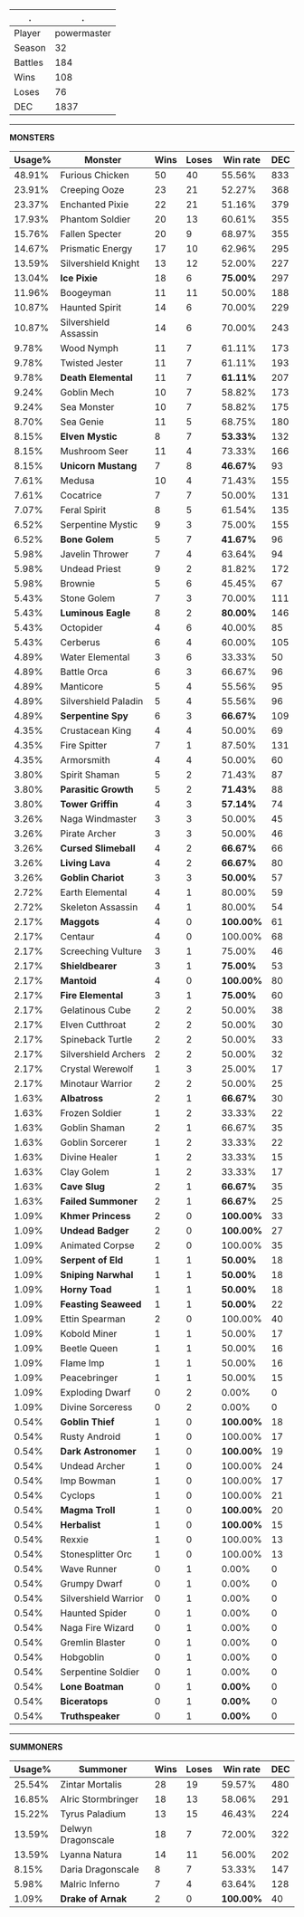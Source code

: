.|.
|-|-
Player|powermaster
Season|32
Battles|184
Wins|108
Loses|76
DEC|1837

---
**MONSTERS**

Usage%|Monster|Wins|Loses|Win rate|DEC|
-|-|-|-|-|-|
48.91%|Furious Chicken|50|40|55.56%|833|
23.91%|Creeping Ooze|23|21|52.27%|368|
23.37%|Enchanted Pixie|22|21|51.16%|379|
17.93%|Phantom Soldier|20|13|60.61%|355|
15.76%|Fallen Specter|20|9|68.97%|355|
14.67%|Prismatic Energy|17|10|62.96%|295|
13.59%|Silvershield Knight|13|12|52.00%|227|
13.04%|**Ice Pixie**|18|6|**75.00%**|297|
11.96%|Boogeyman|11|11|50.00%|188|
10.87%|Haunted Spirit|14|6|70.00%|229|
10.87%|Silvershield Assassin|14|6|70.00%|243|
9.78%|Wood Nymph|11|7|61.11%|173|
9.78%|Twisted Jester|11|7|61.11%|193|
9.78%|**Death Elemental**|11|7|**61.11%**|207|
9.24%|Goblin Mech|10|7|58.82%|173|
9.24%|Sea Monster|10|7|58.82%|175|
8.70%|Sea Genie|11|5|68.75%|180|
8.15%|**Elven Mystic**|8|7|**53.33%**|132|
8.15%|Mushroom Seer|11|4|73.33%|166|
8.15%|**Unicorn Mustang**|7|8|**46.67%**|93|
7.61%|Medusa|10|4|71.43%|155|
7.61%|Cocatrice|7|7|50.00%|131|
7.07%|Feral Spirit|8|5|61.54%|135|
6.52%|Serpentine Mystic|9|3|75.00%|155|
6.52%|**Bone Golem**|5|7|**41.67%**|96|
5.98%|Javelin Thrower|7|4|63.64%|94|
5.98%|Undead Priest|9|2|81.82%|172|
5.98%|Brownie|5|6|45.45%|67|
5.43%|Stone Golem|7|3|70.00%|111|
5.43%|**Luminous Eagle**|8|2|**80.00%**|146|
5.43%|Octopider|4|6|40.00%|85|
5.43%|Cerberus|6|4|60.00%|105|
4.89%|Water Elemental|3|6|33.33%|50|
4.89%|Battle Orca|6|3|66.67%|96|
4.89%|Manticore|5|4|55.56%|95|
4.89%|Silvershield Paladin|5|4|55.56%|96|
4.89%|**Serpentine Spy**|6|3|**66.67%**|109|
4.35%|Crustacean King|4|4|50.00%|69|
4.35%|Fire Spitter|7|1|87.50%|131|
4.35%|Armorsmith|4|4|50.00%|60|
3.80%|Spirit Shaman|5|2|71.43%|87|
3.80%|**Parasitic Growth**|5|2|**71.43%**|88|
3.80%|**Tower Griffin**|4|3|**57.14%**|74|
3.26%|Naga Windmaster|3|3|50.00%|45|
3.26%|Pirate Archer|3|3|50.00%|46|
3.26%|**Cursed Slimeball**|4|2|**66.67%**|66|
3.26%|**Living Lava**|4|2|**66.67%**|80|
3.26%|**Goblin Chariot**|3|3|**50.00%**|57|
2.72%|Earth Elemental|4|1|80.00%|59|
2.72%|Skeleton Assassin|4|1|80.00%|54|
2.17%|**Maggots**|4|0|**100.00%**|61|
2.17%|Centaur|4|0|100.00%|68|
2.17%|Screeching Vulture|3|1|75.00%|46|
2.17%|**Shieldbearer**|3|1|**75.00%**|53|
2.17%|**Mantoid**|4|0|**100.00%**|80|
2.17%|**Fire Elemental**|3|1|**75.00%**|60|
2.17%|Gelatinous Cube|2|2|50.00%|38|
2.17%|Elven Cutthroat|2|2|50.00%|30|
2.17%|Spineback Turtle|2|2|50.00%|33|
2.17%|Silvershield Archers|2|2|50.00%|32|
2.17%|Crystal Werewolf|1|3|25.00%|17|
2.17%|Minotaur Warrior|2|2|50.00%|25|
1.63%|**Albatross**|2|1|**66.67%**|30|
1.63%|Frozen Soldier|1|2|33.33%|22|
1.63%|Goblin Shaman|2|1|66.67%|35|
1.63%|Goblin Sorcerer|1|2|33.33%|22|
1.63%|Divine Healer|1|2|33.33%|15|
1.63%|Clay Golem|1|2|33.33%|17|
1.63%|**Cave Slug**|2|1|**66.67%**|35|
1.63%|**Failed Summoner**|2|1|**66.67%**|25|
1.09%|**Khmer Princess**|2|0|**100.00%**|33|
1.09%|**Undead Badger**|2|0|**100.00%**|27|
1.09%|Animated Corpse|2|0|100.00%|35|
1.09%|**Serpent of Eld**|1|1|**50.00%**|18|
1.09%|**Sniping Narwhal**|1|1|**50.00%**|18|
1.09%|**Horny Toad**|1|1|**50.00%**|18|
1.09%|**Feasting Seaweed**|1|1|**50.00%**|22|
1.09%|Ettin Spearman|2|0|100.00%|40|
1.09%|Kobold Miner|1|1|50.00%|17|
1.09%|Beetle Queen|1|1|50.00%|16|
1.09%|Flame Imp|1|1|50.00%|16|
1.09%|Peacebringer|1|1|50.00%|15|
1.09%|Exploding Dwarf|0|2|0.00%|0|
1.09%|Divine Sorceress|0|2|0.00%|0|
0.54%|**Goblin Thief**|1|0|**100.00%**|18|
0.54%|Rusty Android|1|0|100.00%|17|
0.54%|**Dark Astronomer**|1|0|**100.00%**|19|
0.54%|Undead Archer|1|0|100.00%|24|
0.54%|Imp Bowman|1|0|100.00%|17|
0.54%|Cyclops|1|0|100.00%|21|
0.54%|**Magma Troll**|1|0|**100.00%**|20|
0.54%|**Herbalist**|1|0|**100.00%**|15|
0.54%|Rexxie|1|0|100.00%|13|
0.54%|Stonesplitter Orc|1|0|100.00%|13|
0.54%|Wave Runner|0|1|0.00%|0|
0.54%|Grumpy Dwarf|0|1|0.00%|0|
0.54%|Silvershield Warrior|0|1|0.00%|0|
0.54%|Haunted Spider|0|1|0.00%|0|
0.54%|Naga Fire Wizard|0|1|0.00%|0|
0.54%|Gremlin Blaster|0|1|0.00%|0|
0.54%|Hobgoblin|0|1|0.00%|0|
0.54%|Serpentine Soldier|0|1|0.00%|0|
0.54%|**Lone Boatman**|0|1|**0.00%**|0|
0.54%|**Biceratops**|0|1|**0.00%**|0|
0.54%|**Truthspeaker**|0|1|**0.00%**|0|

---
**SUMMONERS**

Usage%|Summoner|Wins|Loses|Win rate|DEC|
-|-|-|-|-|-|
25.54%|Zintar Mortalis|28|19|59.57%|480|
16.85%|Alric Stormbringer|18|13|58.06%|291|
15.22%|Tyrus Paladium|13|15|46.43%|224|
13.59%|Delwyn Dragonscale|18|7|72.00%|322|
13.59%|Lyanna Natura|14|11|56.00%|202|
8.15%|Daria Dragonscale|8|7|53.33%|147|
5.98%|Malric Inferno|7|4|63.64%|128|
1.09%|**Drake of Arnak**|2|0|**100.00%**|40|
